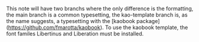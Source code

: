 This note will have two branchs where the only difference is the formatting,
the main branch is a common typesetting,
the kao-template branch is, as the name suggests, a typesetting with the [kaobook package] (https://github.com/fmarotta/kaobook).
To use the kaobook template, the font familes Libertinus and Liberation must be installed.
